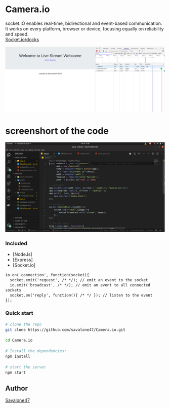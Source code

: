 # Camera.io

socket.IO enables real-time, bidirectional and event-based communication.<br>
It works on every platform, browser or device, focusing equally on reliability and speed.<br>
[Socket.io/docks](https://socket.io/docs/)

![WebCame.io](webp/webcame.png)


# screenshort of the code
![WebCame.io](webp/code.png)


### Included

- [NodeJs] 
- [Express]
- [Socket.io]

```
io.on('connection', function(socket){
  socket.emit('request', /* */); // emit an event to the socket
  io.emit('broadcast', /* */); // emit an event to all connected sockets
  socket.on('reply', function(){ /* */ }); // listen to the event
});
```

### Quick start

```bash
# clone the repo
git clone https://github.com/savalone47/Camera.io.git

cd Camera.io

# Install the dependencies:
npm install

# start the server
npm start
```

## Author

[Savalone47](https://github.com/savalone47/Camera.io)
